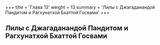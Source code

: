 +++
title = 'Глава 13'
weight = 13
summary = 'Лилы с Джагаданандой Пандитом и Рагхунатхой Бхаттой Госвами'
+++
## Лилы с Джагаданандой Пандитом и Рагхунатхой Бхаттой Госвами